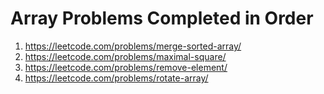 # Array Problems Completed in Order
1. https://leetcode.com/problems/merge-sorted-array/
2. https://leetcode.com/problems/maximal-square/
3. https://leetcode.com/problems/remove-element/
4. https://leetcode.com/problems/rotate-array/
